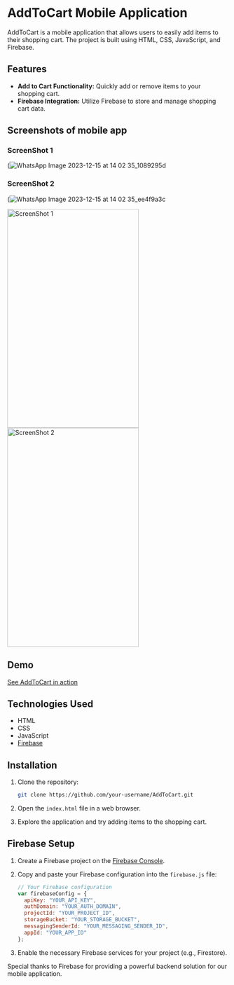 # AddToCart Mobile Application

AddToCart is a mobile application that allows users to easily add items to their shopping cart. The project is built using HTML, CSS, JavaScript, and Firebase.

## Features

- **Add to Cart Functionality:** Quickly add or remove items to your shopping cart.
- **Firebase Integration:** Utilize Firebase to store and manage shopping cart data.

## Screenshots of mobile app
### ScreenShot 1
(![WhatsApp Image 2023-12-15 at 14 02 35_1089295d](https://github.com/Yug063/AddToCart/assets/99280006/616a4287-66ef-4f55-94a7-c4f35e34098a)
### ScreenShot 2
(![WhatsApp Image 2023-12-15 at 14 02 35_ee4f9a3c](https://github.com/Yug063/AddToCart/assets/99280006/1f8841d0-c81c-4690-8330-fb3f7124aed8)
<!-- ScreenShot 1 -->
<img src="https://github.com/Yug063/AddToCart/assets/99280006/616a4287-66ef-4f55-94a7-c4f35e34098a" alt="ScreenShot 1" width="300" height="500">

<!-- ScreenShot 2 -->
<img src="https://github.com/Yug063/AddToCart/assets/99280006/1f8841d0-c81c-4690-8330-fb3f7124aed8" alt="ScreenShot 2" width="300" height="500">


<!-- Add more screenshots as needed -->

## Demo

[See AddToCart in action](https://cart-cat-app.netlify.app/) 

## Technologies Used

- HTML
- CSS
- JavaScript
- [Firebase](https://firebase.google.com/)

## Installation

1. Clone the repository:

    ```bash
    git clone https://github.com/your-username/AddToCart.git
    ```

2. Open the `index.html` file in a web browser.

3. Explore the application and try adding items to the shopping cart.

## Firebase Setup

1. Create a Firebase project on the [Firebase Console](https://console.firebase.google.com/).

2. Copy and paste your Firebase configuration into the `firebase.js` file:

    ```javascript
    // Your Firebase configuration
    var firebaseConfig = {
      apiKey: "YOUR_API_KEY",
      authDomain: "YOUR_AUTH_DOMAIN",
      projectId: "YOUR_PROJECT_ID",
      storageBucket: "YOUR_STORAGE_BUCKET",
      messagingSenderId: "YOUR_MESSAGING_SENDER_ID",
      appId: "YOUR_APP_ID"
    };
    ```

3. Enable the necessary Firebase services for your project (e.g., Firestore).

Special thanks to Firebase for providing a powerful backend solution for our mobile application.

